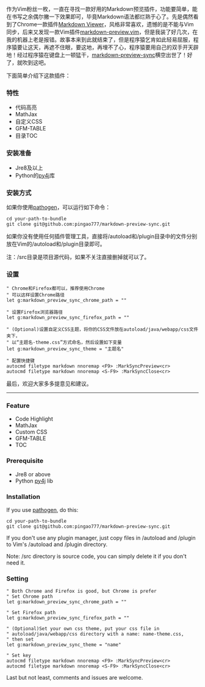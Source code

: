 作为Vim粉丝一枚，一直在寻找一款好用的Markdown预览插件，功能要简单，能在书写之余偶尔撇一下效果即可，毕竟Markdown语法都烂熟于心了。先是偶然看到了Chrome一款插件[Markdown Viewer](https://chrome.google.com/webstore/detail/markdown-viewer/ckkdlimhmcjmikdlpkmbgfkaikojcbjk)，风格非常喜欢，遗憾的是不能与Vim同步，后来又发现一款Vim插件[markdown-preview.vim](https://github.com/iamcco/markdown-preview.vim)，但是我装了好几次，在我的机器上老是报错。故事本来到此就结束了，但是程序猿乞肯如此轻易屈服，程序猿要让这天，再遮不住眼，要这地，再埋不了心，程序猿要用自己的双手开天辟地！经过程序猿在键盘上一顿猛干，[markdown-preview-sync](https://github.com/pingao777/markdown-preview-sync)横空出世了！好了，就吹到这吧。

下面简单介绍下这款插件：

### 特性

- 代码高亮
- MathJax
- 自定义CSS
- GFM-TABLE
- 目录TOC

### 安装准备

- Jre8及以上
- Python的[py4j](https://www.py4j.org/)库

### 安装方式

如果你使用[pathogen](https://github.com/tpope/vim-pathogen)，可以运行如下命令：

```git
cd your-path-to-bundle
git clone git@github.com:pingao777/markdown-preview-sync.git
```

如果你没有使用任何插件管理工具，直接将/autoload和/plugin目录中的文件分别放在Vim的/autoload和/plugin目录即可。

注：/src目录是项目源代码，如果不关注直接删掉就可以了。

### 设置

```vim
" Chrome和Firefox都可以，推荐使用Chrome
" 可以这样设置Chrome路径
let g:markdown_preview_sync_chrome_path = ""

" 设置Firefox浏览器路径
let g:markdown_preview_sync_firefox_path = ""

" (Optional)设置自定义CSS主题，将你的CSS文件放在autoload/java/webapp/css文件夹下，
" 以“主题名-theme.css”方式命名，然后设置如下变量
let g:markdown_preview_sync_theme = "主题名"

" 配置快捷键
autocmd filetype markdown nnoremap <F9> :MarkSyncPreview<cr>
autocmd filetype markdown nnoremap <S-F9> :MarkSyncClose<cr>
```

最后，欢迎大家多多提意见和建议。

---

### Feature

- Code Highlight
- MathJax
- Custom CSS
- GFM-TABLE
- TOC

### Prerequisite

- Jre8 or above
- Python [py4j](https://www.py4j.org/) lib

### Installation

If you use [pathogen](https://github.com/tpope/vim-pathogen), do this:

```git
cd your-path-to-bundle
git clone git@github.com:pingao777/markdown-preview-sync.git
```

If you don't use any plugin manager, just copy files in /autoload and /plugin to Vim's /autoload and /plugin directory.

Note: /src directory is source code, you can simply delete it if you don't need it.

### Setting

```vim
" Both Chrome and Firefox is good, but Chrome is prefer
" Set Chrome path
let g:markdown_preview_sync_chrome_path = ""

" Set Firefox path
let g:markdown_preview_sync_firefox_path = ""

" (Optional)Set your own css theme, put your css file in
" autoload/java/webapp/css directory with a name: name-theme.css,
" then set
let g:markdown_preview_sync_theme = "name"

" Set key
autocmd filetype markdown nnoremap <F9> :MarkSyncPreview<cr>
autocmd filetype markdown nnoremap <S-F9> :MarkSyncClose<cr>
```

Last but not least, comments and issues are welcome.
